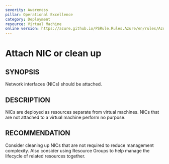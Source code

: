 ```yaml
---
severity: Awareness
pillar: Operational Excellence
category: Deployment
resource: Virtual Machine
online version: https://azure.github.io/PSRule.Rules.Azure/en/rules/Azure.VM.NICAttached/
---
```


# Attach NIC or clean up

## SYNOPSIS

Network interfaces (NICs) should be attached.

## DESCRIPTION

NICs are deployed as resources separate from virtual machines.
NICs that are not attached to a virtual machine perform no purpose.

## RECOMMENDATION

Consider cleaning up NICs that are not required to reduce management complexity.
Also consider using Resource Groups to help manage the lifecycle of related resources together.
